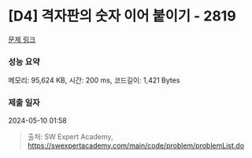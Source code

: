 # [D4] 격자판의 숫자 이어 붙이기 - 2819 

[문제 링크](https://swexpertacademy.com/main/code/problem/problemDetail.do?contestProbId=AV7I5fgqEogDFAXB) 

### 성능 요약

메모리: 95,624 KB, 시간: 200 ms, 코드길이: 1,421 Bytes

### 제출 일자

2024-05-10 01:58



> 출처: SW Expert Academy, https://swexpertacademy.com/main/code/problem/problemList.do